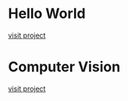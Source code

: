 # Hello World 
<a href="https://github.com/anggit97/Tensorflow-Playground/tree/master/hello-world/">visit project</a>

# Computer Vision
<a href="https://github.com/anggit97/Tensorflow-Playground/tree/master/computer-vision">visit project</a>
